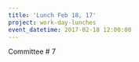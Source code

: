 ```yaml
---
title: 'Lunch Feb 18, 17'
project: work-day-lunches
event_datetime: 2017-02-18 12:00:00
---
```



Committee # 7